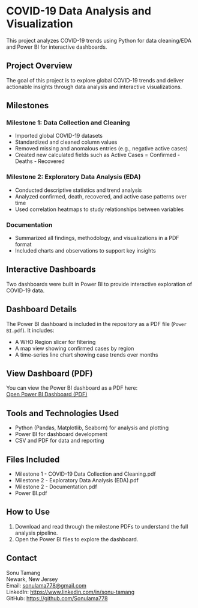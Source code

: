 # COVID-19 Data Analysis and Visualization

This project analyzes COVID-19 trends using Python for data cleaning/EDA and Power BI for interactive dashboards. 


## Project Overview
The goal of this project is to explore global COVID-19 trends and deliver actionable insights through data analysis and interactive visualizations.

## Milestones

### Milestone 1: Data Collection and Cleaning

- Imported global COVID-19 datasets
- Standardized and cleaned column values
- Removed missing and anomalous entries (e.g., negative active cases)
- Created new calculated fields such as Active Cases = Confirmed - Deaths - Recovered

### Milestone 2: Exploratory Data Analysis (EDA)

- Conducted descriptive statistics and trend analysis
- Analyzed confirmed, death, recovered, and active case patterns over time
- Used correlation heatmaps to study relationships between variables

### Documentation

- Summarized all findings, methodology, and visualizations in a PDF format
- Included charts and observations to support key insights

## Interactive Dashboards

Two dashboards were built in Power BI to provide interactive exploration of COVID-19 data.


## Dashboard Details

The Power BI dashboard is included in the repository as a PDF file (`Power BI.pdf`). It includes:
- A WHO Region slicer for filtering
- A map view showing confirmed cases by region
- A time-series line chart showing case trends over months

## View Dashboard (PDF)

You can view the Power BI dashboard as a PDF here:  
[Open Power BI Dashboard (PDF)](Power%20BI.pdf)

## Tools and Technologies Used

- Python (Pandas, Matplotlib, Seaborn) for analysis and plotting
- Power BI for dashboard development
- CSV and PDF for data and reporting

## Files Included

- Milestone 1 - COVID-19 Data Collection and Cleaning.pdf
- Milestone 2 - Exploratory Data Analysis (EDA).pdf
- Milestone 2 - Documentation.pdf
- Power BI.pdf


## How to Use

1. Download and read through the milestone PDFs to understand the full analysis pipeline.
2. Open the Power BI files to explore the dashboard.

## Contact

Sonu Tamang  
Newark, New Jersey  
Email: sonulama778@gmail.com  
LinkedIn: https://www.linkedin.com/in/sonu-tamang  
GitHub: https://github.com/Sonulama778

